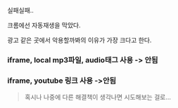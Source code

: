 실패실패..

크롬에선 자동재생을 막았다.

광고 같은 곳에서 악용할까봐의 이유가 가장 크다고 한다.

### iframe, local mp3파일, audio태그 사용 -> 안됨

### iframe, youtube 링크 사용 ->안됨

> 혹시나 나중에 다른 해결책이 생각나면 시도해보는 걸로...
